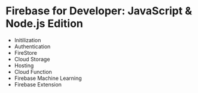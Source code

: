 
# Firebase for Developer: JavaScript & Node.js Edition

- Initilization
- Authentication
- FireStore
- Cloud Storage
- Hosting
- Cloud Function
- Firebase Machine Learning
- Firebase Extension